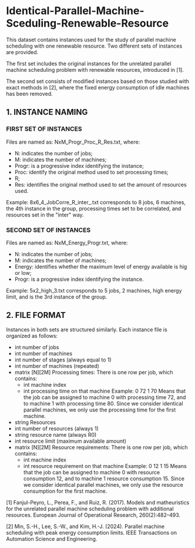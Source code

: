# Identical-Parallel-Machine-Sceduling-Renewable-Resource

This dataset contains instances used for the study of parallel machine scheduling with one renewable resource. Two different sets of instances are provided.

The first set includes the original instances for the unrelated parallel machine scheduling problem with renewable resources, introduced in [1].

The second set consists of modified instances based on those studied with exact methods in [2], where the fixed energy consumption of idle machines has been removed.

## 1. INSTANCE NAMING

### FIRST SET OF INSTANCES
Files are named as: NxM_Progr_Proc_R_Res.txt, where:
- N: indicates the number of jobs;
- M: indicates the number of machines;
- Progr: is a progressive index identifying the instance;
- Proc: identify the original method used to set processing times;
- R;
- Res: identifies the original method used to set the amount of resources used. 

Example: 8x6_4_JobCorre_R_inter_.txt corresponds to 8 jobs, 6 machines, the 4th instance in the group, processing times set to be correlated, and resources set in the "inter" way.

### SECOND SET OF INSTANCES
Files are named as: NxM_Energy_Progr.txt, where:
- N: indicates the number of jobs;
- M: indicates the number of machines;
- Energy: identifies whether the maximum level of energy available is hig or low; 
- Progr: is a progressive index identifying the instance.
  
Example: 5x2_high_3.txt corresponds to 5 jobs, 2 machines, high energy limit, and is the 3rd instance of the group.



## 2. FILE FORMAT
Instances in both sets are structured similarly. Each instance file is organized as follows:
- int number of jobs
- int number of machines
- int number of stages (always equal to 1)
- int number of machines (repeated)
- matrix [N][2M] Processing times: There is one row per job, which contains:
  - int machine index
  - int processing time on that machine
  Example:
  0 72 1 70
  Means that the job can be assigned to machine 0 with processing time 72, and to machine 1 with processing time 80. Since we consider identical parallel machines, we only use the processing time for the first machine.
- string Resources
- int number of resources (always 1)
- string resource name (always R0)
- int resource limit (maximum available amount)
- matrix [N][2M] Resource requirements: There is one row per job, which contains:
  - int machine index
  - int resource requirement on that machine
  Example:
  0 12 1 15
  Means that the job can be assigned to machine 0 with resource consumption 12, and to machine 1 resource consumption 15. Since we consider identical parallel machines, we only use the resource consumption for the first machine.



[1] Fanjul-Peyro, L., Perea, F., and Ruiz, R. (2017). Models and matheuristics for the unrelated parallel
machine scheduling problem with additional resources. European Journal of Operational Research,
260(2):482–493.

[2] Min, S.-H., Lee, S.-W., and Kim, H.-J. (2024). Parallel machine scheduling with peak energy consumption
limits. IEEE Transactions on Automation Science and Engineering.
